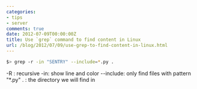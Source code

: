 ```yaml
---
categories:
- tips
- server
comments: true
date: 2012-07-09T00:00:00Z
title: Use `grep` command to find content in Linux
url: /blog/2012/07/09/use-grep-to-find-content-in-linux.html
---
```


```bash
$> grep -r -in "SENTRY" --include=*.py .
```

-R : recursive
-in: show line and color
--include: only find files with pattern "*.py"
. : the directory we will find in
